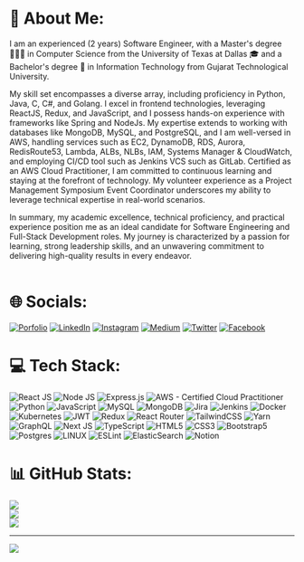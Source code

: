 # 💫 About Me:
I am an experienced (2 years) Software Engineer, with a Master's degree 👨🏻‍🎓 in Computer Science from the University of Texas at Dallas 🎓 and a Bachelor's degree 📜 in Information Technology from Gujarat Technological University.

My skill set encompasses a diverse array, including proficiency in Python, Java, C, C#, and Golang. I excel in frontend technologies, leveraging ReactJS, Redux, and JavaScript, and I possess hands-on experience with frameworks like Spring and NodeJs. My expertise extends to working with databases like MongoDB, MySQL, and PostgreSQL, and I am well-versed in AWS, handling services such as EC2, DynamoDB, RDS, Aurora, RedisRoute53, Lambda, ALBs, NLBs, IAM, Systems Manager & CloudWatch, and employing CI/CD tool such as Jenkins VCS such as GitLab. Certified as an AWS Cloud Practitioner, I am committed to continuous learning and staying at the forefront of technology. My volunteer experience as a Project Management Symposium Event Coordinator underscores my ability to leverage technical expertise in real-world scenarios.

In summary, my academic excellence, technical proficiency, and practical experience position me as an ideal candidate for Software Engineering and Full-Stack Development roles. My journey is characterized by a passion for learning, strong leadership skills, and an unwavering commitment to delivering high-quality results in every endeavor.<br><br>


# 🌐 Socials:
[![Porfolio](https://img.shields.io/badge/-Porfolio-FE1660?logo=porfolio&logoColor=white)](https://dharavbhatt.netlify.app/)
[![LinkedIn](https://img.shields.io/badge/LinkedIn-%230077B5.svg?logo=linkedin&logoColor=white)](https://www.linkedin.com/in/dharav-bhatt/) 
[![Instagram](https://img.shields.io/badge/Instagram-%23E4405F.svg?logo=Instagram&logoColor=white)](https://www.instagram.com/dharavbhatt/)
[![Medium](https://img.shields.io/badge/-Medium-FE7A16?logo=medium&logoColor=white)](https://medium.com/@dharav1510)
[![Twitter](https://img.shields.io/badge/Twitter-%231DA1F2.svg?logo=Twitter&logoColor=white)](https://twitter.com/DharavBhatt)
[![Facebook](https://img.shields.io/badge/Facebook-%231DA1F2.svg?logo=Facebook&logoColor=white)](https://www.facebook.com/dv.bhatt.75)



# 💻 Tech Stack:

![React JS](https://img.shields.io/badge/react-%2320232a.svg?style=for-the-badge&logo=react&logoColor=%2361DAFB) 
![Node JS](https://img.shields.io/badge/node.js-6DA55F?style=for-the-badge&logo=node.js&logoColor=white) 
![Express.js](https://img.shields.io/badge/express.js-%23404d59.svg?style=for-the-badge&logo=express&logoColor=%2361DAFB) 
![AWS - Certified Cloud Practitioner](https://img.shields.io/badge/AWS-%23FF9900.svg?style=for-the-badge&logo=amazon-aws&logoColor=white) 
![Python](https://img.shields.io/badge/python-3670A0?style=for-the-badge&logo=python&logoColor=ffdd54) 
![JavaScript](https://img.shields.io/badge/javascript-%23323330.svg?style=for-the-badge&logo=javascript&logoColor=%23F7DF1E)
![MySQL](https://img.shields.io/badge/mysql-%2300f.svg?style=for-the-badge&logo=mysql&logoColor=white) 
![MongoDB](https://img.shields.io/badge/MongoDB-%234ea94b.svg?style=for-the-badge&logo=mongodb&logoColor=white) 
![Jira](https://img.shields.io/badge/jira-%230A0FFF.svg?style=for-the-badge&logo=jira&logoColor=white) 
![Jenkins](https://img.shields.io/badge/jira-%230A0FFF.svg?style=for-the-badge&logo=jira&logoColor=white) 
![Docker](https://img.shields.io/badge/docker-%230db7ed.svg?style=for-the-badge&logo=docker&logoColor=white) 
![Kubernetes](https://img.shields.io/badge/kubernetes-%23326ce5.svg?style=for-the-badge&logo=kubernetes&logoColor=white) 
![JWT](https://img.shields.io/badge/JWT-black?style=for-the-badge&logo=JSON%20web%20tokens) 
![Redux](https://img.shields.io/badge/redux-%23593d88.svg?style=for-the-badge&logo=redux&logoColor=white) 
![React Router](https://img.shields.io/badge/React_Router-CA4245?style=for-the-badge&logo=react-router&logoColor=white) 
![TailwindCSS](https://img.shields.io/badge/tailwindcss-%2338B2AC.svg?style=for-the-badge&logo=tailwind-css&logoColor=white) 
![Yarn](https://img.shields.io/badge/yarn-%232C8EBB.svg?style=for-the-badge&logo=yarn&logoColor=white) 
![GraphQL](https://img.shields.io/badge/-GraphQL-E10098?style=for-the-badge&logo=graphql&logoColor=white) 
![Next JS](https://img.shields.io/badge/Next-black?style=for-the-badge&logo=next.js&logoColor=white) 
![TypeScript](https://img.shields.io/badge/typescript-%23007ACC.svg?style=for-the-badge&logo=typescript&logoColor=white) 
![HTML5](https://img.shields.io/badge/html5-%23E34F26.svg?style=for-the-badge&logo=html5&logoColor=white) 
![CSS3](https://img.shields.io/badge/css3-%231572B6.svg?style=for-the-badge&logo=css3&logoColor=white) 
![Bootstrap5](https://img.shields.io/badge/bootstrap-%23563D7C.svg?style=for-the-badge&logo=bootstrap&logoColor=white) 
![Postgres](https://img.shields.io/badge/postgres-%23316192.svg?style=for-the-badge&logo=postgresql&logoColor=white) 
![LINUX](https://img.shields.io/badge/Linux-FCC624?style=for-the-badge&logo=linux&logoColor=black)
![ESLint](https://img.shields.io/badge/ESLint-4B3263?style=for-the-badge&logo=eslint&logoColor=white)
![ElasticSearch](https://img.shields.io/badge/-ElasticSearch-005571?style=for-the-badge&logo=elasticsearch) 
![Notion](https://img.shields.io/badge/Notion-%23000000.svg?style=for-the-badge&logo=notion&logoColor=white)

# 📊 GitHub Stats:
![](https://github-readme-stats.vercel.app/api?username=dharav-bhatt&theme=dark&hide_border=false&include_all_commits=false&count_private=false)<br/>
![](https://github-readme-streak-stats.herokuapp.com/?user=dharav-bhatt&theme=dark&hide_border=false)<br/>
![](https://github-readme-stats.vercel.app/api/top-langs/?username=dharav-bhatt&theme=dark&hide_border=false&include_all_commits=false&count_private=false&layout=compact)

---
[![](https://visitcount.itsvg.in/api?id=dharav-bhatt&icon=0&color=0)](https://visitcount.itsvg.in)
